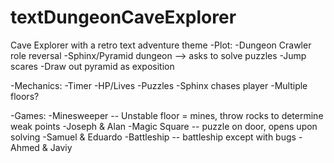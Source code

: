 # textDungeonCaveExplorer
Cave Explorer with a retro text adventure theme
-Plot:
	-Dungeon Crawler role reversal
	-Sphinx/Pyramid dungeon --> asks to solve puzzles
	-Jump scares
	-Draw out pyramid as exposition

-Mechanics:
	-Timer
	-HP/Lives
	-Puzzles
	-Sphinx chases player
	-Multiple floors? 

-Games:
	-Minesweeper -- Unstable floor = mines, throw rocks to determine weak points
    -Joseph & Alan
	-Magic Square -- puzzle on door, opens upon solving
    -Samuel & Eduardo
	-Battleship -- battleship except with bugs
    -Ahmed & Javiy
